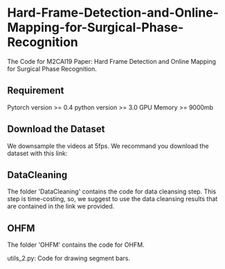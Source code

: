 # Hard-Frame-Detection-and-Online-Mapping-for-Surgical-Phase-Recognition
The Code for M2CAI19 Paper: Hard Frame Detection and Online Mapping for Surgical Phase Recognition.


## Requirement
Pytorch version >= 0.4
python version >= 3.0
GPU Memory >= 9000mb

## Download the Dataset
We downsample the videos at 5fps. We recommand you download the dataset with this link: 

## DataCleaning
The folder 'DataCleaning' contains the code for data cleansing step. This step is time-costing, so, we suggest to use the data cleansing results that are contained in the link we provided.

## OHFM
The folder 'OHFM' contains the code for OHFM.

utils_2.py: Code for drawing segment bars.
